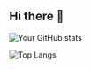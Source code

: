 ## Hi there 👋

<!--
**nishibu97/nishibu97** is a ✨ _special_ ✨ repository because its `README.md` (this file) appears on your GitHub profile.

Here are some ideas to get you started:

- 🔭 I’m currently working on ...
- 🌱 I’m currently learning ...
- 👯 I’m looking to collaborate on ...
- 🤔 I’m looking for help with ...
- 💬 Ask me about ...
- 📫 How to reach me: ...
- 😄 Pronouns: ...
- ⚡ Fun fact: ...
-->

![Your GitHub stats](https://github-readme-stats.vercel.app/api?username=nishibu97&show_icons=true&theme=tokyonight)

![Top Langs](https://github-readme-stats.vercel.app/api/top-langs/?username=nishibu97&layout=compact&theme=tokyonight)
